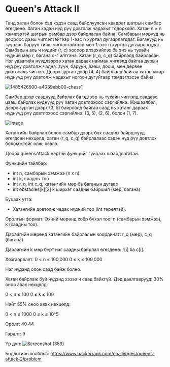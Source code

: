 # Queen's Attack II
Танд хатан болон хэд хэдэн саад байрлуулсан квадрат шатрын самбар өгөгдөнө. Хатан хэдэн нүд рүү довтолж чадахыг тодорхойл.
Хатан n × n хэмжээтэй шатрын самбар дээр байрласан байна. Самбарын мөрүүд нь доороос дээш чиглэлтэйгээр 1-ээс n хүртэл дугаарлагддаг. Баганууд нь зүүнээс баруун тийш чиглэлтэйгээр мөн 1-ээс n хүртэл дугаарлагддаг. Самбарын аль ч нүдийг (r, c) хосоор илэрхийлэх ба энэ нь тухайн нүдний мөр r, багана c-г илтгэнэ.
Хатан (r_q, c_q) байрлалд байрласан. Нэг удаагийн нүүдлээрээ хатан дараах найман чиглэлд байгаа дурын нүд рүү довтолж чадна: зүүн, баруун, дээш, доош, мөн дөрвөн диагональ чиглэл.
Доорх зурган дээр (4, 4) байрлалд байгаа хатан ямар нүднүүд рүү довтолж чадахыг ногоон дугуйгаар тэмдэглэсэн байна:

![1485426500-a4039ebb00-chess1](https://github.com/user-attachments/assets/65930abb-73c0-4cd8-be55-77c44608bd89)

Самбар дээр сааднууд байрлах ба эдгээр нь тухайн чиглэлд саадаас цааш байрлах нүднүүд рүү хатан довтлохоос сэргийлнэ. Жишээлбэл, дээрх зурган дээрх (3, 5) байрлалд байгаа саад нь хатанг дараах нүднүүд рүү довтлохоос сэргийлнэ: (3, 5), (2, 6), болон (1, 7).

![image](https://github.com/user-attachments/assets/b020861c-106b-43e5-b8ac-b8e7d3b2e35a)

Хатангийн байрлал болон самбар дээрх бүх саадны байршлууд өгөгдсөн нөхцөлд, хатан (r_q, c_q) байрлалаас хэдэн нүд рүү довтлох боломжтойг олж, хэвлэ.

Доорх queensAttack нэртэй функцийг гүйцээх шаардлагатай.

Функцийн тайлбар: 

  - int n, самбарын хэмжээ (n x n)
  - int k, саадны тоо
  - int r_q, int c_q, хатангийн мөр ба баганын дугаар
  - int obstacles[k][2] k ширхэг саадны байршил (мөр, багана)

Буцаах утга:
 - Хатангийн довтолж чадах нүдний тоо (int төрөлтэй).

Оролтын формат:
Эхний мөрөнд хоёр бүхэл тоо: n (самбарын хэмжээ), k (саадны тоо).

Дараагийн мөрөнд хатангийн байрлалын координат: r_q (мөр), c_q (багана).

Дараагийн k мөр бүрт нэг саадны байрлал өгөгдөнө: r[i] ба c[i].

Хязгаарлалт:
 0 < n ≤ 100,000
 0 ≤ k ≤ 100,000 

Нэг нүдэнд олон саад байж болно.

Хатан байрлаж буй нүдэнд хэзээ ч саад байхгүй.
Дэд даалгаврууд:
30% оноо авах нөхцөлд:

 0 < n ≤ 100 
 0 ≤ k ≤ 100

Нийт 55% оноо авах нөхцөлд:

 0 < n ≤ 1000
 0 ≤ k ≤ 10^5

 Оролт:
  40
  44

Гаралт: 9

Үр дүн: 
![Screenshot (359)](https://github.com/user-attachments/assets/4d944fcf-347f-4229-b9c2-de85a82ce19d)

Бодлогийн холбоос: https://www.hackerrank.com/challenges/queens-attack-2/problem




